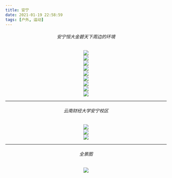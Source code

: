 ```yaml
---
title: 安宁
date: 2021-01-19 22:58:59
tags: [户外, 运动]
---
```


<div id="selector1" style="text-align: center;">

###### 安宁恒大金碧天下周边的环境

<div class="item" data-src="1.1生活.jpg" style="background-image: none;margin: 0 auto;width: 90%;"><img src="1.1生活.jpg" /></div>

<div class="item" data-src="1.2生活.jpg" style="background-image: none;margin: 0 auto;width: 90%;"><img src="1.2生活.jpg" /></div>

<div class="item" data-src="1.3生活.jpg" style="background-image: none;margin: 0 auto;width: 90%;"><img src="1.3生活.jpg" /></div>

<div class="item" data-src="1.4生活.jpg" style="background-image: none;margin: 0 auto;width: 90%;"><img src="1.4生活.jpg" /></div>

<div class="item" data-src="1.5生活.jpg" style="background-image: none;margin: 0 auto;width: 90%;"><img src="1.5生活.jpg" /></div>

<div class="item" data-src="1.6生活.jpg" style="background-image: none;margin: 0 auto;width: 90%;"><img src="1.6生活.jpg" /></div>

<div class="item" data-src="1.jpg" style="background-image: none;margin: 0 auto;width: 90%;"><img src="1.jpg" /></div>

<div class="item" data-src="1.8生活.jpg" style="background-image: none;margin: 0 auto;width: 90%;"><img src="1.8生活.jpg" /></div>

<div class="item" data-src="1.9生活.jpg" style="background-image: none;margin: 0 auto;width: 90%;"><img src="1.9生活.jpg" /></div>

<hr/>

###### 云南财经大学安宁校区

<div class="item" data-src="2.1财大.jpg" style="background-image: none;margin: 0 auto;width: 90%;"><img src="2.1财大.jpg" /></div>

<div class="item" data-src="2.2财大.jpg" style="background-image: none;margin: 0 auto;width: 90%;"><img src="2.2财大.jpg" /></div>

<div class="item" data-src="2.3财大.jpg" style="background-image: none;margin: 0 auto;width: 90%;"><img src="2.3财大.jpg" /></div>

<hr/>

###### 全景图

<div class="item" data-src="99全景.jpg" style="background-image: none;margin: 0 auto;width: 90%;"><img src="99全景.jpg" /></div>

</div>